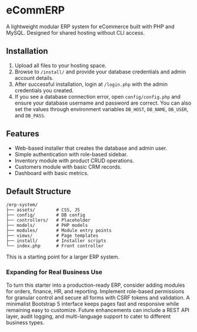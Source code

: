 # eCommERP

A lightweight modular ERP system for eCommerce built with PHP and MySQL. Designed for shared hosting without CLI access.

## Installation
1. Upload all files to your hosting space.
2. Browse to `/install/` and provide your database credentials and admin account details.
3. After successful installation, login at `/login.php` with the admin credentials you created.
4. If you see a database connection error, open `config/config.php` and ensure your
   database username and password are correct. You can also set the values
   through environment variables `DB_HOST`, `DB_NAME`, `DB_USER`, and `DB_PASS`.

## Features
- Web-based installer that creates the database and admin user.
- Simple authentication with role-based sidebar.
- Inventory module with product CRUD operations.
- Customers module with basic CRM records.
- Dashboard with basic metrics.

## Default Structure
```
/erp-system/
├── assets/        # CSS, JS
├── config/        # DB config
├── controllers/   # Placeholder
├── models/        # PHP models
├── modules/       # Module entry points
├── views/         # Page templates
├── install/       # Installer scripts
└── index.php      # Front controller
```

This is a starting point for a larger ERP system.

### Expanding for Real Business Use

To turn this starter into a production-ready ERP, consider adding modules for orders, finance, HR, and reporting. Implement role-based permissions for granular control and secure all forms with CSRF tokens and validation. A minimalist Bootstrap 5 interface keeps pages fast and responsive while remaining easy to customize. Future enhancements can include a REST API layer, audit logging, and multi-language support to cater to different business types.

